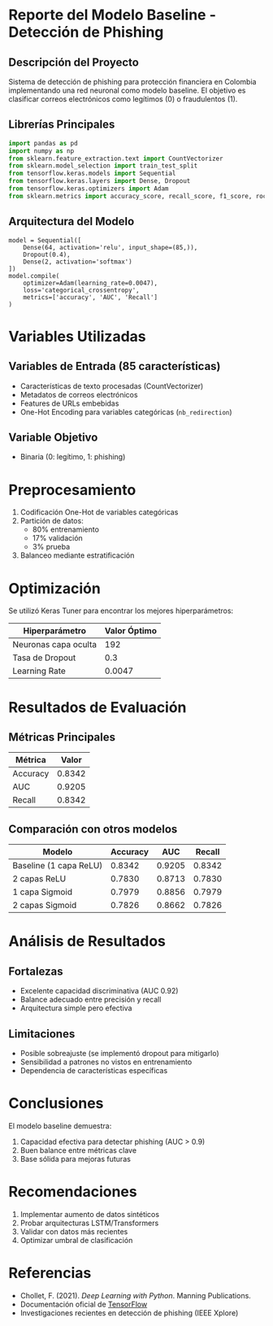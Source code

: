 # Reporte del Modelo Baseline - Detección de Phishing

## Descripción del Proyecto
Sistema de detección de phishing para protección financiera en Colombia implementando una red neuronal como modelo baseline. El objetivo es clasificar correos electrónicos como legítimos (0) o fraudulentos (1).

## Librerías Principales
```python
import pandas as pd
import numpy as np
from sklearn.feature_extraction.text import CountVectorizer
from sklearn.model_selection import train_test_split
from tensorflow.keras.models import Sequential
from tensorflow.keras.layers import Dense, Dropout
from tensorflow.keras.optimizers import Adam
from sklearn.metrics import accuracy_score, recall_score, f1_score, roc_auc_score
```
## Arquitectura del Modelo
```
model = Sequential([
    Dense(64, activation='relu', input_shape=(85,)),
    Dropout(0.4),
    Dense(2, activation='softmax')
])
model.compile(
    optimizer=Adam(learning_rate=0.0047),
    loss='categorical_crossentropy',
    metrics=['accuracy', 'AUC', 'Recall']
)
```

# Variables Utilizadas

## Variables de Entrada (85 características)
- Características de texto procesadas (CountVectorizer)
- Metadatos de correos electrónicos  
- Features de URLs embebidas
- One-Hot Encoding para variables categóricas (`nb_redirection`)

## Variable Objetivo
- Binaria (0: legítimo, 1: phishing)

# Preprocesamiento
1. Codificación One-Hot de variables categóricas
2. Partición de datos:
   - 80% entrenamiento
   - 17% validación
   - 3% prueba
3. Balanceo mediante estratificación

# Optimización
Se utilizó Keras Tuner para encontrar los mejores hiperparámetros:

| Hiperparámetro        | Valor Óptimo |
|-----------------------|--------------|
| Neuronas capa oculta  | 192          |
| Tasa de Dropout       | 0.3          |
| Learning Rate         | 0.0047       |

# Resultados de Evaluación

## Métricas Principales

| Métrica   | Valor    |
|-----------|----------|
| Accuracy  | 0.8342   |
| AUC       | 0.9205   |
| Recall    | 0.8342   |

## Comparación con otros modelos

| Modelo               | Accuracy | AUC    | Recall |
|----------------------|----------|--------|--------|
| Baseline (1 capa ReLU) | 0.8342   | 0.9205 | 0.8342 |
| 2 capas ReLU         | 0.7830   | 0.8713 | 0.7830 |
| 1 capa Sigmoid       | 0.7979   | 0.8856 | 0.7979 |
| 2 capas Sigmoid      | 0.7826   | 0.8662 | 0.7826 |

# Análisis de Resultados

## Fortalezas
- Excelente capacidad discriminativa (AUC 0.92)
- Balance adecuado entre precisión y recall  
- Arquitectura simple pero efectiva

## Limitaciones
- Posible sobreajuste (se implementó dropout para mitigarlo)
- Sensibilidad a patrones no vistos en entrenamiento
- Dependencia de características específicas

# Conclusiones
El modelo baseline demuestra:
1. Capacidad efectiva para detectar phishing (AUC > 0.9)
2. Buen balance entre métricas clave
3. Base sólida para mejoras futuras

# Recomendaciones
1. Implementar aumento de datos sintéticos
2. Probar arquitecturas LSTM/Transformers  
3. Validar con datos más recientes
4. Optimizar umbral de clasificación

# Referencias
- Chollet, F. (2021). *Deep Learning with Python*. Manning Publications.
- Documentación oficial de [TensorFlow](https://www.tensorflow.org/)
- Investigaciones recientes en detección de phishing (IEEE Xplore)
